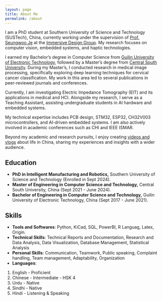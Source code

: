 ```yaml
---
layout: page
title: About Me
permalink: /about
---
```


I am a PhD student at Southern University of Science and Technology (SUSTech), China, currently working under the supervision of [Prof. Seungwoo Je](https://immersivedesignresearch.com/seungwoo) at the [Immersive Design Group](https://immersivedesignresearch.com/). My research focuses on computer vision, embedded systems, and haptic technologies.

I earned my Bachelor’s degree in Computer Science from [Guilin University of Electronic Technology](https://www.guet.edu.cn/caaueii_english/2023/0203/c3718a32091/page.htm), followed by a Master’s degree from [Central South University](https://en.csu.edu.cn/). During my Master’s, I conducted research in medical image processing, specifically exploring deep learning techniques for cervical cancer classification. My work in this area led to several publications in peer-reviewed journals and conferences.

Currently, I am investigating Electric Impedance Tomography (EIT) and its applications in medical and HCI. Alongside my research, I serve as a Teaching Assistant, assisting undergraduate students in AI hardware and embedded systems.

My technical expertise includes PCB design, STM32, ESP32, CH32V003 microcontrollers, and AI-driven embedded systems. I am also actively involved in academic conferences such as CHI and IEEE ISMAR.

Beyond my academic and research pursuits, I enjoy creating [videos and vlogs](https://www.youtube.com/@AshfaqueKhowaja) about life in China, sharing my experiences and insights with a wider audience.


## Education

- **PhD in Intelligent Manufacturing and Robotics,** Southern University of Science and Technology (Enrolled in Sept 2024).
- **Master of Engineering in Computer Science and Technology,** Central South University, China (Sept 2021 - June 2024).
- **Bachelor of Engineering in Computer Science and Technology,** Guilin University of Electronic Technology, China (Sept 2017 - June 2021).


## Skills

- **Tools and Softwares**: Python, KiCad, SQL, PowerBI, R Languag, Latex, Origin.
- **Technical Skills**: Technical Reports and Documentation, Research and Data Analysis, Data Visualization, Database Management, Statistical Analysis 
- **Personal Skills**:  Communication, Teamwork, Public speaking, Complaint handling, Team management, Adaptability, Organization
- **Languages**: 
1. English - Proficient
2. Chinese - Intermediate - HSK 4
3. Urdu - Native
4. Sindhi - Native
5. Hindi - Listening & Speaking
